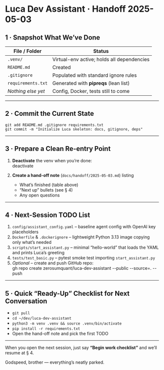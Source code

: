 # Luca Dev Assistant · Handoff 2025-05-03

## 1 · Snapshot What We’ve Done
| File / Folder      | Status                                                   |
|--------------------|----------------------------------------------------------|
| `.venv/`           | Virtual-env active; holds all dependencies               |
| `README.md`        | Created                                                  |
| `.gitignore`       | Populated with standard ignore rules                     |
| `requirements.txt` | Generated with **pipreqs** (lean list)                   |
| _Nothing else yet_ | Config, Docker, tests still to come                      |

---

## 2 · Commit the Current State
    git add README.md .gitignore requirements.txt
    git commit -m "Initialize Luca skeleton: docs, gitignore, deps"

---

## 3 · Prepare a Clean Re-entry Point
1. **Deactivate** the venv when you’re done:  
       deactivate  

2. **Create a hand-off note** (`docs/handoff/2025-05-03.md`) listing  
   - What’s finished (table above)  
   - “Next up” bullets (see § 4)  
   - Any open questions  

---

## 4 · Next-Session TODO List
1. `config/assistant_config.yaml` – baseline agent config with OpenAI key placeholders  
2. `Dockerfile` & `.dockerignore` – lightweight Python 3.13 image copying only what’s needed  
3. `scripts/start_assistant.py` – minimal “hello-world” that loads the YAML and prints Luca’s greeting  
4. `tests/test_basic.py` – pytest smoke test importing `start_assistant.py`  
5. *Optional* – create and push GitHub repo:  
       gh repo create zerosumquant/luca-dev-assistant --public --source=. --push  

---

## 5 · Quick “Ready-Up” Checklist for Next Conversation
- `git pull`  
- `cd ~/dev/luca-dev-assistant`  
- `python3 -m venv .venv && source .venv/bin/activate`  
- `pip install -r requirements.txt`  
- Open the hand-off note and pick the first TODO  

---

When you open the next session, just say **“Begin work checklist”** and we’ll resume at § 4.

Godspeed, brother — everything’s neatly parked.
